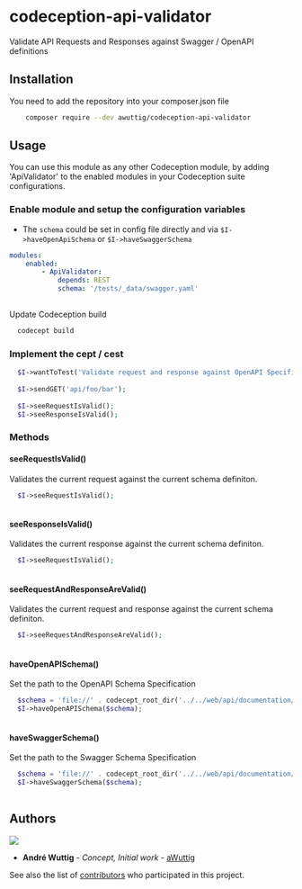# codeception-api-validator
Validate API Requests and Responses against Swagger / OpenAPI definitions

## Installation

You need to add the repository into your composer.json file

```bash
    composer require --dev awuttig/codeception-api-validator
```


## Usage

You can use this module as any other Codeception module, by adding 'ApiValidator' to the enabled modules in your Codeception suite configurations.

### Enable module and setup the configuration variables

- The `schema` could be set in config file directly and via `$I->haveOpenApiSchema` or `$I->haveSwaggerSchema`

```yml
modules:
    enabled:
        - ApiValidator:
            depends: REST
            schema: '/tests/_data/swagger.yaml'
            
 ```  

Update Codeception build
  
```bash
  codecept build
```

### Implement the cept / cest 

```php
  $I->wantToTest('Validate request and response against OpenAPI Specification.');
  
  $I->sendGET('api/foo/bar');
  
  $I->seeRequestIsValid();
  $I->seeResponseIsValid(); 
```

### Methods

#### seeRequestIsValid()

Validates the current request against the current schema definiton.

```php
  $I->seeRequestIsValid();
  
```

#### seeResponseIsValid()

Validates the current response against the current schema definiton.

```php
  $I->seeRequestIsValid();
  
```

#### seeRequestAndResponseAreValid()

Validates the current request and response against the current schema definiton.

```php
  $I->seeRequestAndResponseAreValid();
  
```


#### haveOpenAPISchema()

Set the path to the OpenAPI Schema Specification

```php
  $schema = 'file://' . codecept_root_dir('../../web/api/documentation/swagger.yaml');
  $I->haveOpenAPISchema($schema);
  
```

#### haveSwaggerSchema()

Set the path to the Swagger Schema Specification

```php
  $schema = 'file://' . codecept_root_dir('../../web/api/documentation/swagger.yaml');
  $I->haveSwaggerSchema($schema);
  
```

## Authors

![](https://avatars0.githubusercontent.com/u/726519?s=40&v=4)

* **André Wuttig** - *Concept, Initial work* - [aWuttig](https://github.com/aWuttig)

See also the list of [contributors](https://github.com/portrino/codeception-api-validator/graphs/contributors) who participated in this project.
